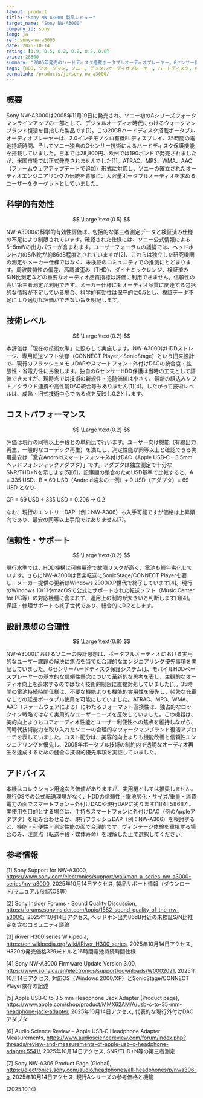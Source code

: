 ```yaml
---
layout: product
title: "Sony NW-A3000 製品レビュー"
target_name: "Sony NW-A3000"
company_id: sony
lang: ja
ref: sony-nw-a3000
date: 2025-10-14
rating: [1.9, 0.5, 0.2, 0.2, 0.2, 0.8]
price: 28800
summary: "2005年発売のハードディスク搭載ポータブルオーディオプレーヤー。Gセンサー保護機能、35時間の電池持続時間、幅広いフォーマット対応を特徴とし、デジタルオーディオ時代におけるソニーのウォークマン復活戦略を代表する製品。"
tags: [HDD, ウォークマン, ソニー, デジタルオーディオプレーヤー, ハードディスク, ポータブルオーディオプレーヤー, レガシー]
permalink: /products/ja/sony-nw-a3000/
---
```

## 概要

Sony NW-A3000は2005年11月19日に発売され、ソニー初のAシリーズウォークマンラインアップの一部として、デジタルオーディオ時代におけるウォークマンブランド復活を目指した製品です[1]。この20GBハードディスク搭載ポータブルオーディオプレーヤーは、2.0インチモノクロ有機ELディスプレイ、35時間の電池持続時間、そしてソニー独自のGセンサー技術によるハードディスク保護機能を搭載していました。日本では28,800円、欧州では190ポンドで発売されましたが、米国市場では正式発売されませんでした[1]。ATRAC、MP3、WMA、AAC（ファームウェアアップデートで追加）形式に対応し、ソニーの確立されたオーディオエンジニアリングの伝統を背景に、大容量ポータブルオーディオを求めるユーザーをターゲットとしていました。

## 科学的有効性

$$ \Large \text{0.5} $$

NW-A3000の科学的有効性評価は、包括的な第三者測定データと検証済み仕様の不足により制限されています。確認された仕様には、ソニー公式情報による5+5mWの出力パワーが含まれます。ユーザーフォーラムの議論では、ヘッドホン出力のS/N比が約86dB程度とされていますが[2]、これらは独立した研究機関の測定やメーカー仕様ではなく、未検証のコミュニティでの推測にとどまります。周波数特性の偏差、高調波歪み（THD）、ダイナミックレンジ、検証済みS/N比測定などの重要なオーディオ品質指標は評価に利用できません。信頼性の高い第三者測定が利用できず、メーカー仕様にもオーディオ品質に関連する包括的な情報が不足している場合、科学的有効性は保守的に0.5とし、検証データ不足により適切な評価ができない旨を明記します。

## 技術レベル

$$ \Large \text{0.2} $$

本評価は「現在の技術水準」に照らして実施します。NW-A3000はHDDストレージ、専用転送ソフト依存（CONNECT Player／SonicStage）という旧来設計で、現行のフラッシュメモリDAPやスマートフォン＋外付けDACの統合度・拡張性・省電力性に劣後します。独自のGセンサーHDD保護は当時の工夫として評価できますが、現時点では技術の新規性・追随価値は小さく、最新の組込みソフト／クラウド連携や高性能DAC統合等もありません[1][4]。したがって技術レベルは、成熟・旧式技術中心である点を反映し0.2とします。

## コストパフォーマンス

$$ \Large \text{0.2} $$

評価は現行の同等以上手段との単純比で行います。ユーザー向け機能（有線出力再生、一般的なコーデック再生）を満たし、測定性能が同等以上と確認できる実用最安は「激安Androidスマートフォン＋外付けDAC（Apple USB‑C – 3.5mmヘッドフォンジャックアダプタ）」です。アダプタは独立測定で十分なSNR/THD+Nを示します[5][6]。記事間の整合のためUSD基準で比較すると、A = 335 USD、B = 60 USD（Android端末の一例）+ 9 USD（アダプタ）= 69 USD となり、

CP = 69 USD ÷ 335 USD = 0.206 → 0.2

なお、現行のエントリーDAP（例：NW‑A306）も入手可能ですが価格は上昇傾向であり、最安の同等以上手段ではありません[7]。

## 信頼性・サポート

$$ \Large \text{0.2} $$

現行水準では、HDD機構は可搬用途で故障リスクが高く、電池も経年劣化しています。さらにNW‑A3000は音楽転送にSonicStage/CONNECT Playerを要し、メーカー提供の更新はWindows 2000/XP世代で終了しています[4]。現行のWindows 10/11やmacOSで公式にサポートされた転送ソフト（Music Center for PC等）の対応機種に含まれず、運用上の制約が大きいと判断します[1][4]。保証・修理サポートも終了世代であり、総合的に0.2とします。

## 設計思想の合理性

$$ \Large \text{0.8} $$

NW-A3000におけるソニーの設計思想は、ポータブルオーディオにおける実用的なユーザー課題の解決に焦点を当てた合理的なエンジニアリング優先事項を実証していました。Gセンサーハードディスク保護システムは、モバイルHDDベースプレーヤーの基本的な信頼性懸念について革新的な思考を表し、主観的なオーディオ向上を追求するのではなく技術的制限に直接対処していました[1]。35時間の電池持続時間仕様は、不要な機能よりも機能的実用性を優先し、頻繁な充電なしでの延長ポータブル使用を可能にしていました。ATRAC、MP3、WMA、AAC（ファームウェアによる）にわたるフォーマット互換性は、独占的なロックイン戦略ではなく実用的なユーザーニーズを反映していました。この機器は、美的向上よりもコアオーディオ性能とユーザー利便性への焦点を維持しながら、同時代技術能力を取り入れたソニーの合理的なウォークマンブランド復活アプローチを表していました。コスト配分は、美容的向上よりも機能改善と信頼性エンジニアリングを優先し、2005年ポータブル技術の制約内で透明なオーディオ再生を達成するための健全な技術的優先事項を実証していました。

## アドバイス

本機はコレクション用途なら価値がありますが、実用機としては推奨しません。現行OSでの公式転送環境がなく、HDDの信頼性・電池劣化・サイズ/重量・消費電力の面でスマートフォン＋外付けDACや現行DAPに劣ります[1][4][5][6][7]。実使用を目的とする場合は、手持ちスマートフォンに外付けDAC（例のAppleアダプタ）を組み合わせるか、現行フラッシュDAP（例：NW‑A306）を検討すると、機能・利便性・測定性能の面で合理的です。ヴィンテージ体験を重視する場合のみ、注意点（転送手段・媒体寿命）を理解した上で選択してください。

## 参考情報

[1] Sony Support for NW-A3000, https://www.sony.com/electronics/support/walkman-a-series-nw-a3000-series/nw-a3000, 2025年10月14日アクセス, 製品サポート情報（ダウンロード/マニュアル/対応OS等）

[2] Sony Insider Forums - Sound Quality Discussion, https://forums.sonyinsider.com/topic/1582-sound-quality-of-the-nw-a3000/, 2025年10月14日アクセス, ヘッドホン出力86dB付近の未検証S/N比推定を含むコミュニティ議論

[3] iRiver H300 series Wikipedia, https://en.wikipedia.org/wiki/IRiver_H300_series, 2025年10月14日アクセス, H320の発売価格329米ドルと16時間電池持続時間仕様

[4] Sony NW-A3000 Firmware Update Version 3.00, https://www.sony.ca/en/electronics/support/downloads/W0002021, 2025年10月14日アクセス, 対応OS（Windows 2000/XP）とSonicStage/CONNECT Player依存の記述

[5] Apple USB‑C to 3.5 mm Headphone Jack Adapter (Product page), https://www.apple.com/shop/product/MMX62AM/A/usb-c-to-35-mm-headphone-jack-adapter, 2025年10月14日アクセス, 代表的な現行外付けDACアダプタ

[6] Audio Science Review – Apple USB‑C Headphone Adapter Measurements, https://www.audiosciencereview.com/forum/index.php?threads/review-and-measurements-of-apple-usb-c-headphone-adapter.5541/, 2025年10月14日アクセス, SNR/THD+N等の第三者測定

[7] Sony NW‑A306 Product Page (Global), https://electronics.sony.com/audio/headphones/all-headphones/p/nwa306-b, 2025年10月14日アクセス, 現行Aシリーズの参考価格と機能

(2025.10.14)